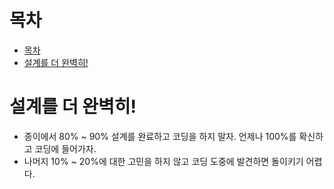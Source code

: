 # 목차
- [목차](#목차)
- [설계를 더 완벽히!](#설계를-더-완벽히)
  
# 설계를 더 완벽히!
- 종이에서 80% ~ 90% 설계를 완료하고 코딩을 하지 말자. 언제나 100%를 확신하고 코딩에 들어가자.
- 나머지 10% ~ 20%에 대한 고민을 하지 않고 코딩 도중에 발견하면 돌이키기 어렵다.